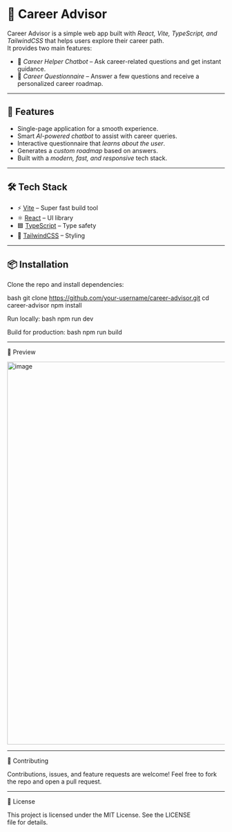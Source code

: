 # 🌟 Career Advisor

Career Advisor is a simple web app built with *React, Vite, TypeScript, and TailwindCSS* that helps users explore their career path.  
It provides two main features:  
- 🤖 *Career Helper Chatbot* – Ask career-related questions and get instant guidance.  
- 📝 *Career Questionnaire* – Answer a few questions and receive a personalized career roadmap.  

---

## 🚀 Features
- Single-page application for a smooth experience.
- Smart *AI-powered chatbot* to assist with career queries.
- Interactive questionnaire that *learns about the user*.
- Generates a *custom roadmap* based on answers.
- Built with a *modern, fast, and responsive* tech stack.

---

## 🛠 Tech Stack
- ⚡ [Vite](https://vitejs.dev/) – Super fast build tool  
- ⚛ [React](https://react.dev/) – UI library  
- 🟦 [TypeScript](https://www.typescriptlang.org/) – Type safety  
- 🎨 [TailwindCSS](https://tailwindcss.com/) – Styling  

---

## 📦 Installation

Clone the repo and install dependencies:

bash
git clone https://github.com/your-username/career-advisor.git
cd career-advisor
npm install


Run locally:
bash
npm run dev


Build for production:
bash
npm run build


---

📸 Preview

<img width="1903" height="884" alt="image" src="https://github.com/user-attachments/assets/6b0f7cf0-386c-4b5e-82f8-475f7b282dc2" />



---

🤝 Contributing

Contributions, issues, and feature requests are welcome!
Feel free to fork the repo and open a pull request.


---

📄 License

This project is licensed under the MIT License.
See the LICENSE file for details.
